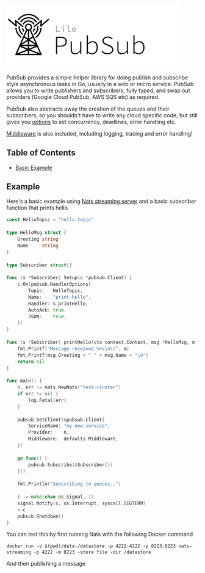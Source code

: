![logo](./docs/logo.png)
--

PubSub provides a simple helper library for doing publish and subscribe style asynchronous tasks in Go, usually in a web or micro service. PubSub allows you to write publishers and subscribers, fully typed, and swap out providers (Google Cloud PubSub, AWS SQS etc) as required. 

PubSub also abstracts away the creation of the queues and their subscribers, so you shouldn't have to write any cloud specific code, but still gives you [options](https://godoc.org/github.com/lileio/pubsub#HandlerOptions) to set concurrency, deadlines, error handling etc.

[Middleware](https://github.com/lileio/pubsub/tree/master/middleware) is also included, including logging, tracing and error handling!


## Table of Contents

- [Basic Example](#example)

## Example

Here's a basic example using [Nats streaming server](https://nats-io.github.io/docs/nats_streaming/intro.html) and a basic subscriber function that prints hello.

``` go
const HelloTopic = "hello.topic"

type HelloMsg struct {
	Greeting string
	Name     string
}

type Subscriber struct{}

func (s *Subscriber) Setup(c *pubsub.Client) {
	c.On(pubsub.HandlerOptions{
		Topic:   HelloTopic,
		Name:    "print-hello",
		Handler: s.printHello,
		AutoAck: true,
		JSON:    true,
	})
}

func (s *Subscriber) printHello(ctx context.Context, msg *HelloMsg, m *pubsub.Msg) error {
	fmt.Printf("Message received %+v\n\n", m)
	fmt.Printf(msg.Greeting + " " + msg.Name + "\n")
	return nil
}

func main() {
	n, err := nats.NewNats("test-cluster")
	if err != nil {
		log.Fatal(err)
	}

	pubsub.SetClient(&pubsub.Client{
		ServiceName: "my-new-service",
		Provider:    n,
		Middleware:  defaults.Middleware,
	})

	go func() {
		pubsub.Subscribe(&Subscriber{})
	}()

	fmt.Println("Subscribing to queues..")

	c := make(chan os.Signal, 1)
	signal.Notify(c, os.Interrupt, syscall.SIGTERM)
	<-c
	pubsub.Shutdown()
}
```

You can test this by first running Nats with the following Docker command

```
docker run -v $(pwd)/data:/datastore -p 4222:4222 -p 8223:8223 nats-streaming -p 4222 -m 8223 -store file -dir /datastore
```

And then publishing a message
